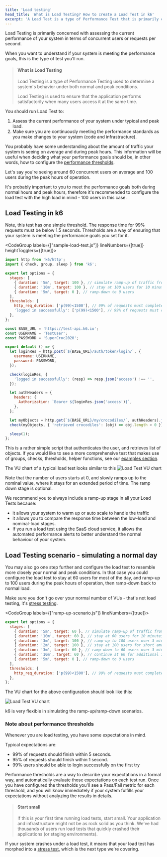 ```yaml
---
title: 'Load testing'
head_title: 'What is Load Testing? How to create a Load Test in k6'
excerpt: 'A Load Test is a type of Performance Test that is primarily concerned with assessing the performance of your system in terms of concurrent users or requests per second. Let’s see an example.'
---
```


Load Testing is primarily concerned with assessing the current performance of your system in terms
of concurrent users or requests per second.

When you want to understand if your system is meeting the performance goals, this is the type of test you'll run.

> #### What is Load Testing
>
> Load Testing is a type of Performance Testing used to
> determine a system's behavior under both normal and peak conditions.
>
> Load Testing is used to ensure that the application performs satisfactorily
> when many users access it at the same time.

You should run Load Test to:

1.  Assess the current performance of your system under typical and peak load.
2.  Make sure you are continuously meeting the performance standards as you make changes to your system (code and infrastructure).

You probably have some understanding about the amount of traffic your system is seeing on average and during peak hours.
This information will be useful when deciding what your performance goals should be, in other words,
how to configure the [performance thresholds](/using-k6/thresholds).

Let's say you're seeing around 60 concurrent users on average and 100 users during the peak hours of operation.

It's probably important to you to meet the performance goals both during normal hours and peak hours,
therefore it's recommended to configure the load test with the high load in mind - 100 users in this case.

## Load Testing in k6

Note, this test has one simple threshold. The response time for 99% requests must be below 1.5 seconds.
Thresholds are a way of ensuring that your system is meeting the performance goals you set for it.

<CodeGroup labels={["sample-load-test.js"]} lineNumbers={[true]} heightTogglers={[true]}>

```javascript
import http from 'k6/http';
import { check, group, sleep } from 'k6';

export let options = {
  stages: [
    { duration: '5m', target: 100 }, // simulate ramp-up of traffic from 1 to 100 users over 5 minutes.
    { duration: '10m', target: 100 }, // stay at 100 users for 10 minutes
    { duration: '5m', target: 0 }, // ramp-down to 0 users
  ],
  thresholds: {
    http_req_duration: ['p(99)<1500'], // 99% of requests must complete below 1.5s
    'logged in successfully': ['p(99)<1500'], // 99% of requests must complete below 1.5s
  },
};

const BASE_URL = 'https://test-api.k6.io';
const USERNAME = 'TestUser';
const PASSWORD = 'SuperCroc2020';

export default () => {
  let loginRes = http.post(`${BASE_URL}/auth/token/login/`, {
    username: USERNAME,
    password: PASSWORD,
  });

  check(loginRes, {
    'logged in successfully': (resp) => resp.json('access') !== '',
  });

  let authHeaders = {
    headers: {
      Authorization: `Bearer ${loginRes.json('access')}`,
    },
  };

  let myObjects = http.get(`${BASE_URL}/my/crocodiles/`, authHeaders).json();
  check(myObjects, { 'retrieved crocodiles': (obj) => obj.length > 0 });

  sleep(1);
};
```

</CodeGroup>

This is a rather simple script that authenticates the user, and retrieves list of objects.
If you would like to see a more comprehensive test that makes use of groups, checks, thresholds,
helper functions, see our [examples section](/examples).

The VU chart of a typical load test looks similar to this
![Load Test VU chart](./images/load-test.png)

Note that the number of users starts at 0, and slowly ramps up to the nominal value, where it stays for an extended period of time.
The ramp down stage is optional.

We recommend you to always include a ramp-up stage in all your Load Tests because:

- it allows your system to warm up or auto scale to handle the traffic
- it allows you to compare the response time between the low-load and nominal-load stages.
- If you run a load test using the SaaS cloud service, it allows the automated performance alerts to
  better understand the normal behaviour of your system.

## Load Testing scenario - simulating a normal day

You may also go one step further and configure the load test to resemble more closely your normal and peak conditions.
In that case you could configure the load test to stay at 60 users for most of the day, and ramp-up
to 100 users during the peak hours of operation, then ramp-down back to normal load.

Make sure you don't go over your normal number of VUs - that's not load testing, it's [stress testing](/test-types/stress-testing).

<CodeGroup labels={["ramp-up-scenario.js"]} lineNumbers={[true]}>

```javascript
export let options = {
  stages: [
    { duration: '5m', target: 60 }, // simulate ramp-up of traffic from 1 to 60 users over 5 minutes.
    { duration: '10m', target: 60 }, // stay at 60 users for 10 minutes
    { duration: '3m', target: 100 }, // ramp-up to 100 users over 3 minutes (peak hour starts)
    { duration: '2m', target: 100 }, // stay at 100 users for short amount of time (peak hour)
    { duration: '3m', target: 60 }, // ramp-down to 60 users over 3 minutes (peak hour ends)
    { duration: '10m', target: 60 }, // continue at 60 for additional 10 minutes
    { duration: '5m', target: 0 }, // ramp-down to 0 users
  ],
  thresholds: {
    http_req_duration: ['p(99)<1500'], // 99% of requests must complete below 1.5s
  },
};
```

</CodeGroup>

The VU chart for the above configuration should look like this:

![Load Test VU chart](./images/load-test-2.png)

k6 is very flexible in simulating the ramp-up/ramp-down scenarios.

### Note about performance thresholds

Whenever you are load testing, you have some expectations in mind.

Typical expectations are:

- 99% of requests should finish within 5 seconds.
- 95% of requests should finish within 1 second.
- 99% users should be able to login successfully on the first try

Performance thresholds are a way to describe your expectations in a formal way, and automatically
evaluate those expectations on each test run.
Once you have configured the thresholds you'll see a Pass/Fail metric for each threshold,
and you will know immediately if your system fulfills your expectations without analyzing the results in details.

> #### Start small
>
> If this is your first time running load tests, start small. Your application and infrastructure
> might not be as rock solid as you think. We've had thousands of users run load tests that quickly
> crashed their applications (or staging environments).

If your system crashes under a load test, it means that your load test has morphed into a [stress test](/test-types/stress-testing),
which is the next type we're covering.
